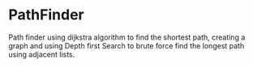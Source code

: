 # PathFinder

Path finder using dijkstra algorithm to find the shortest path, creating a graph
and using Depth first Search to brute force find the longest path using adjacent lists.
